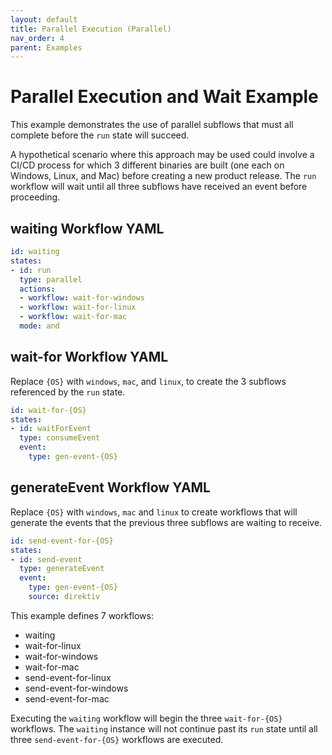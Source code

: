 ```yaml
---
layout: default
title: Parallel Execution (Parallel)
nav_order: 4
parent: Examples
---
```


# Parallel Execution and Wait Example

This example demonstrates the use of parallel subflows that must all complete before the `run` state will succeed.

A hypothetical scenario where this approach may be used could involve a CI/CD process for which 3 different binaries are built (one each on Windows, Linux, and Mac) before creating a new product release. The `run` workflow will wait until all three subflows have received an event before proceeding.


## waiting Workflow YAML

```yaml
id: waiting
states:
- id: run
  type: parallel
  actions:
  - workflow: wait-for-windows
  - workflow: wait-for-linux
  - workflow: wait-for-mac
  mode: and
```

## wait-for Workflow YAML

Replace `{OS}` with `windows`, `mac`, and `linux`, to create the 3 subflows referenced by the `run` state.

```yaml
id: wait-for-{OS}
states:
- id: waitForEvent
  type: consumeEvent
  event:
    type: gen-event-{OS}
```

## generateEvent Workflow YAML

Replace `{OS}` with `windows`, `mac` and `linux` to create workflows that will generate the events that the previous three subflows are waiting to receive.


```yaml
id: send-event-for-{OS}
states:
- id: send-event
  type: generateEvent
  event:
    type: gen-event-{OS}
    source: direktiv
```

This example defines 7 workflows: 
* waiting
* wait-for-linux
* wait-for-windows
* wait-for-mac
* send-event-for-linux
* send-event-for-windows
* send-event-for-mac

Executing the `waiting` workflow will begin the three `wait-for-{OS}` workflows. The `waiting` instance will not continue past its `run` state until all three `send-event-for-{OS}` workflows are executed.